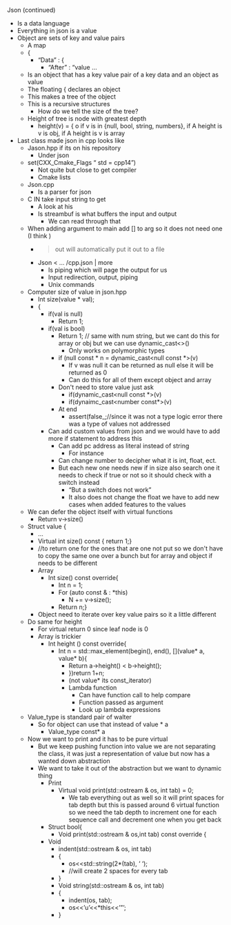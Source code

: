 Json (continued) 
* Is a data language 
* Everything in json is a value
* Object are sets of key and value pairs 
  * A map 
  * {
    * “Data” : {
      * “After” : “value … 
  * Is an object that has a key value pair of a key data and an object as value 
  * The floating { declares an object 
  * This makes a tree of the object 
  * This is a recursive structures
    * How do we tell the size of the tree?
  * Height of tree is node with greatest depth 
    * height(v) = { o if v is in {null, bool, string, numbers}, if A height is v is obj, if A height is v is array
* Last class made json in cpp looks like 
  * Jason.hpp if its on his repository 
    * Under json
  * set(CXX_Cmake_Flags “ std = cpp14”)
    * Not quite but close to get compiler 
    * Cmake lists
  * Json.cpp
    * Is a parser for json 
  * C IN  take input string to get 
    * A look at his 
    * Is streambuf is what buffers the input and output
      * We can read through that 
  * When adding argument to main add [] to arg so it does not need one (I think )
    * > out will automatically put it out to a file
    * Json < … /cpp.json | more
      * Is piping which will page the output for us 
      * Input redirection, output, piping 
      * Unix commands 
  * Computer size of value in json.hpp
    * Int size(value * val);
    * {
      * if(val is null)
        * Return 1;
      * if(val is bool)
        * Return 1; // same with num string, but we cant do this for array or obj but we can use dynamic_cast<>()
           * Only works on polymorphic types 
         * if (null const * n = dynamic_cast<null  const *>(v)
           * If v was null it can be returned as null else it will be returned as 0
           * Can do this for all of them except object and array
         * Don't need to store value just ask 
           * if(dynamic_cast<null const *>(v)
           * if(dynaimc_cast<number const*>(v)
         * At end 
           * assert(false_;//since it was not a type logic error there was a type of values not addressed 
       * Can add custom values from json and we would have to add more if statement to address this 
         * Can add pc address as literal instead of string 
           * For instance 
         * Can change number to decipher what it is int, float, ect. 
         * But each new one needs new if in size also search one it needs to check if true or not so it should check with a switch instead 
           * “But a switch does not work”
           * It also does not change the float we have to add new cases when added features to the values 
  * We can defer the object itself with virtual functions
    * Return v->size()
  * Struct value {
    * …
    * Virtual int size() const { return 1;}
    * //to return one for the ones that are one not put so we don't have to copy the same one over a bunch but for array and object if needs to be different 
    * Array
      * Int size() const override{
        * Int n = 1;
        * For (auto const & : *this)
          * N += v->size();
        * Return n;}
    * Object need to iterate over key value pairs so it a little different 
  * Do same for height 
    * For virtual return 0 since leaf node is 0 
    * Array is trickier
      * Int height () const override{
        * Int n = std::max_element(begin(), end(), [](value* a, value* b){
          * Return a->height() < b->height();
          * })return 1+n;
          * (not value* its const_iterator)
          * Lambda function 
            * Can have function call to help compare 
            * Function passed as argument 
            * Look up lambda expressions 
  * Value_type is standard pair of walter 
    * So for object can use that instead of value * a
      * Value_type const* a
  * Now we want to print and it has to be pure virtual 
    * But we keep pushing function into value we are not separating the class, it was just a representation of value but now has a wanted down abstraction 
    * We want to take it out of the abstraction but we want to dynamic thing 
      * Print
        * Virtual void print(std::ostream & os, int tab) = 0;
          * We tab everything out as well so it will print spaces for tab depth but this is passed around 6 virtual function so we need the tab depth to increment one for each sequence call and decrement one when you get back 
      * Struct bool{
        * Void print(std::ostream & os,int tab) const override {
      * Void
        * indent(std::ostream & os, int tab)
        * {
          * os<<std::string(2*(tab), ‘ ‘);
          * //will create 2 spaces for every tab
        * }
        * Void string(std::ostream & os, int tab)
        * { 
          * indent(os, tab);
          * os<<’u’<<*this<<’”’;
        * }
